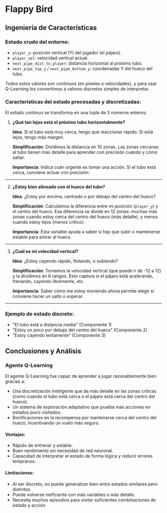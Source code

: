 # Flappy Bird
## Ingeniería de Características

### Estado crudo del entorno:

* `player_y`: posición vertical (Y) del jugador (el pájaro).
* `player_vel`: velocidad vertical actual.
* `next_pipe_dist_to_player`: distancia horizontal al próximo tubo.
* `next_pipe_top_y` / `next_pipe_bottom_y`: coordenadas Y del hueco del tubo.

Todos estos valores son continuos (en píxeles o velocidades), y para usar Q-Learning los convertimos a valores discretos simples de interpretar.


### Características del estado procesadas y discretizadas:

El estado continuo se transforma en una tupla de 3 números enteros:

1. **¿Qué tan lejos está el próximo tubo horizontalmente?**

   **Idea**: Si el tubo está muy cerca, tengo que reaccionar rápido. Si está lejos, tengo más margen.

   **Simplificación**: Dividimos la distancia en 10 zonas. Las zonas cercanas al tubo tienen más detalle para aprender con precisión cuándo y cómo saltar.

   **Importancia**: Indica cuán urgente es tomar una acción. Si el tubo está cerca, conviene actuar con precisión.

---

2. **¿Estoy bien alineado con el hueco del tubo?**

   **Idea**: ¿Estoy por encima, centrado o por debajo del centro del hueco?

   **Simplificación**: Calculamos la diferencia entre mi posición (`player_y`) y el centro del hueco. Esa diferencia se divide en 12 zonas: muchas más zonas cuando estoy cerca del centro del hueco (más detalle), y menos cuando estoy lejos (menos crítico).

   **Importancia**: Esta variable ayuda a saber si hay que subir o mantenerse estable para entrar al hueco.

---

3. **¿Cuál es mi velocidad vertical?**

   **Idea**: ¿Estoy cayendo rápido, flotando, o subiendo?

   **Simplificación**: Tomamos la velocidad vertical (que puede ir de -12 a 12) y la dividimos en 6 rangos. Esto captura si el pájaro está acelerando, frenando, cayendo libremente, etc.

   **Importancia**: Saber cómo me estoy moviendo ahora permite elegir si conviene hacer un salto o esperar.

---

### Ejemplo de estado discreto:

* "El tubo está a distancia media" (Componente 1)
* "Estoy un poco por debajo del centro del hueco" (Componente 2)
* "Estoy cayendo lentamente" (Componente 3)

## Conclusiones y Análisis

### Agente Q-Learning
El agente Q-Learning fue capaz de aprender a jugar razonablemente bien gracias a:

* Una discretización inteligente que da más detalle en las zonas críticas (como cuando el tubo está cerca o el pájaro está cerca del centro del hueco).
* Un sistema de exploración adaptativo que prueba más acciones en estados poco visitados.
* Bonificaciones en la recompensa por mantenerse cerca del centro del hueco, incentivando un vuelo más seguro.

#### Ventajas:

* Rápido de entrenar y estable.
* Buen rendimiento sin necesidad de red neuronal.
* Capacidad de interpretar el estado de forma lógica y reducir errores tempranos.

#### Limitaciones:

* Al ser discreto, no puede generalizar bien entre estados similares pero distintos.
* Puede volverse ineficiente con más variables o más detalle.
* Necesita muchos episodios para visitar suficientes combinaciones de estado y acción.

